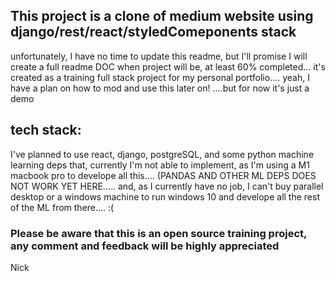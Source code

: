 ## This project is a clone of medium website using django/rest/react/styledComeponents stack

unfortunately, I have no time to update this readme, but I'll promise I will create a full readme DOC when project will be, at least 60% completed...
it's created as a training full stack project for my personal portfolio.... yeah, I have a plan on how to mod and use this later on! ....but for now it's just a demo


## tech stack:


I've planned to use react, django, postgreSQL, and some python machine learning deps that, currently I'm not able to implement, as I'm using a M1 macbook pro to develope all this.... (PANDAS AND OTHER ML DEPS DOES NOT WORK YET HERE.....  and, as I currently have no job, I can't buy parallel desktop or a windows machine to run windows 10 and develope all the rest of the ML from there.... :(


### Please be aware that this is an open source training project, any comment and feedback will be highly appreciated


Nick
